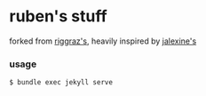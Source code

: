 # ruben's stuff

forked from [riggraz's](https://github.com/riggraz/no-style-please), heavily inspired by [jalexine's](https://github.com/jalexine/jalexine.github.io)

### usage

```
$ bundle exec jekyll serve
```